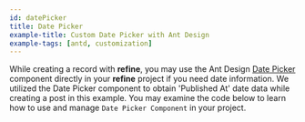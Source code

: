 ```yaml
---
id: datePicker
title: Date Picker
example-title: Custom Date Picker with Ant Design
example-tags: [antd, customization]
---
```


While creating a record with **refine**, you may use the Ant Design [Date Picker](https://ant.design/components/date-picker/) component directly in your **refine** project if you need date information. We utilized the Date Picker component to obtain 'Published At' date data while creating a post in this example. You may examine the code below to learn how to use and manage `Date Picker Component` in your project.

<CodeSandboxExample path="input-date-picker" />

